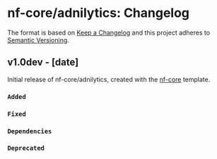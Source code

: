 # nf-core/adnilytics: Changelog

The format is based on [Keep a Changelog](https://keepachangelog.com/en/1.0.0/)
and this project adheres to [Semantic Versioning](https://semver.org/spec/v2.0.0.html).

## v1.0dev - [date]

Initial release of nf-core/adnilytics, created with the [nf-core](https://nf-co.re/) template.

### `Added`

### `Fixed`

### `Dependencies`

### `Deprecated`

